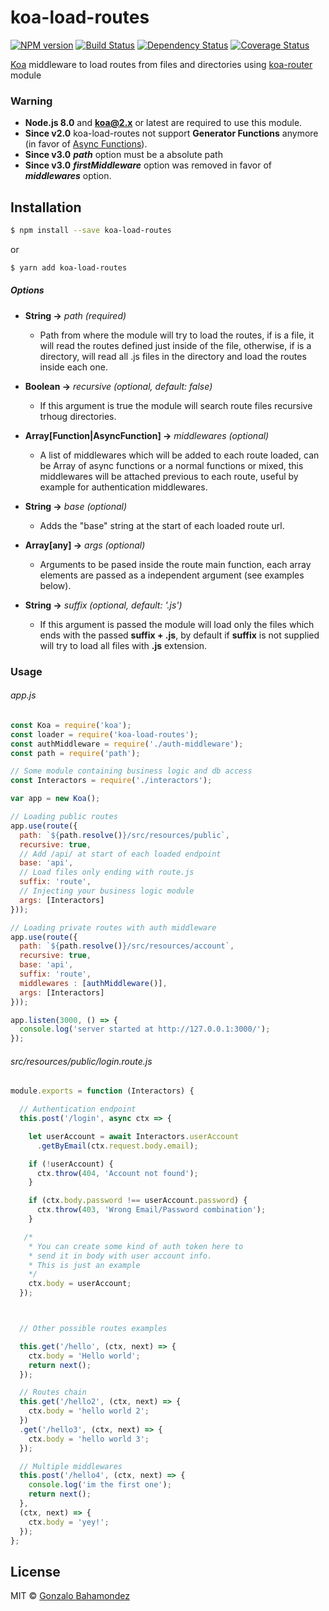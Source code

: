 # koa-load-routes
[![NPM version][npm-image]][npm-url] [![Build Status][travis-image]][travis-url] [![Dependency Status][daviddm-image]][daviddm-url] [![Coverage Status](https://coveralls.io/repos/github/gbahamondezc/koa-load-routes/badge.svg?branch=master)](https://coveralls.io/github/gbahamondezc/koa-load-routes?branch=master)

[Koa](https://github.com/koajs/koa) middleware to load routes from files and directories using [koa-router](https://github.com/alexmingoia/koa-router) module


### Warning
- **Node.js 8.0** and **koa@2.x** or latest are required to use this module.
- **Since v2.0** koa-load-routes not support **Generator Functions** anymore (in favor of [Async Functions](https://developer.mozilla.org/en-US/docs/Web/JavaScript/Reference/Statements/async_function)).
- **Since v3.0** ***path*** option must be a absolute path
- **Since v3.0** ***firstMiddleware*** option was removed in favor of ***middlewares*** option.

## Installation

```sh
$ npm install --save koa-load-routes
```
or

```sh
$ yarn add koa-load-routes
```

##### Options

- **String ->** *path (required)*
    - Path from where the module will try to load the routes, if is a file,  it will read the routes defined just inside of the file, otherwise, if is a directory, will read all .js files in the directory and load the routes inside each one.

- **Boolean ->** *recursive (optional, default: false)*
  - If this argument is true the module will search route files recursive trhoug directories.

- **Array[Function|AsyncFunction] ->** *middlewares (optional)*
  - A list of middlewares which will be added to each route loaded, can be Array of async functions or a normal functions or mixed, this middlewares will be attached previous to each route, useful by example for authentication middlewares.

- **String ->** *base (optional)*
  - Adds the "base" string at the start of each  loaded route url.

- **Array[any] ->** *args (optional)*
  - Arguments to be pased inside the route main function, each array elements are passed as a independent argument (see examples below).

- **String ->** *suffix (optional, default: '.js')*
  - If this argument is passed the module will load only the files which ends with the passed **suffix + .js**, by default if **suffix** is not supplied will try to load all files with **.js** extension.


### Usage

###### app.js
```js
const Koa = require('koa');
const loader = require('koa-load-routes');
const authMiddleware = require('./auth-middleware');
const path = require('path');

// Some module containing business logic and db access
const Interactors = require('./interactors');

var app = new Koa();

// Loading public routes
app.use(route({
  path: `${path.resolve()}/src/resources/public`,
  recursive: true,
  // Add /api/ at start of each loaded endpoint
  base: 'api',
  // Load files only ending with route.js
  suffix: 'route',
  // Injecting your business logic module
  args: [Interactors]
}));

// Loading private routes with auth middleware
app.use(route({
  path: `${path.resolve()}/src/resources/account`,
  recursive: true,
  base: 'api',
  suffix: 'route',
  middlewares : [authMiddleware()],
  args: [Interactors]
}));

app.listen(3000, () => {
  console.log('server started at http://127.0.0.1:3000/');
});

```

###### src/resources/public/login.route.js

```js
module.exports = function (Interactors) {

  // Authentication endpoint
  this.post('/login', async ctx => {

    let userAccount = await Interactors.userAccount
      .getByEmail(ctx.request.body.email);

    if (!userAccount) {
      ctx.throw(404, 'Account not found');
    }

    if (ctx.body.password !== userAccount.password) {
      ctx.throw(403, 'Wrong Email/Password combination');
    }

   /*
    * You can create some kind of auth token here to
    * send it in body with user account info.
    * This is just an example
    */
    ctx.body = userAccount;
  });



  // Other possible routes examples

  this.get('/hello', (ctx, next) => {
    ctx.body = 'Hello world';
    return next();
  });

  // Routes chain
  this.get('/hello2', (ctx, next) => {
    ctx.body = 'hello world 2';
  })
  .get('/hello3', (ctx, next) => {
    ctx.body = 'hello world 3';
  });

  // Multiple middlewares
  this.post('/hello4', (ctx, next) => {
    console.log('im the first one');
    return next();
  },
  (ctx, next) => {
    ctx.body = 'yey!';
  });
};
```


## License

MIT © [Gonzalo Bahamondez](https://github.com/gbahamondezc/)


[npm-image]: https://badge.fury.io/js/koa-load-routes.svg
[npm-url]: https://npmjs.org/package/koa-load-routes
[travis-image]: https://travis-ci.org/gbahamondezc/koa-load-routes.svg?branch=master
[travis-url]: https://travis-ci.org/gbahamondezc/koa-load-routes
[daviddm-image]: https://david-dm.org/gbahamondezc/koa-load-routes.svg?theme=shields.io
[daviddm-url]: https://david-dm.org/gbahamondezc/koa-load-routes
